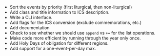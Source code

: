 * Sort the events by priority (first liturgical, then non-liturgical)
* Add class and title information to ICS description.
* Write a CLI interface.
* Add flags for the ICS conversion (exclude commemorations, etc.)
* Add documentation
* Check to see whether we should use `append` vs `+=` for the list operations.
* Make code more efficient by running through the year only once.
* Add Holy Days of obligation for different regions.
* Add support for a one-event-per-day max.
